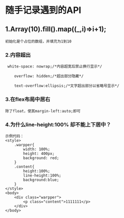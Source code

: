 # 随手记录遇到的API

## 1.Array(10).fill().map((_,i)=>i+1);
```
初始化是个占位的数组，并填充为1到10
```
### 2.内容超出
```
 white-space: nowrap;/*内容超宽后禁止换行显示*/

    overflow: hidden;/*超出部分隐藏*/

    text-overflow:ellipsis;/*文字超出部分以省略号显示*/
```

### 3.在flex布局中居右
```
除了float，使其margin-left:auto;即可
```

### 4.为什么line-height:100% 却不能上下居中？
```
示例代码：
<style>
    .warpper{
        width: 100%;
        height: 400px;
        background: red;
    }
    .content{
        height:100%;
        line-height:100%;
        background:blue;
    }
</style>
<body>
    <div class="warpper">
        <p class="content">1111111</p>
    </div>
</body>
```